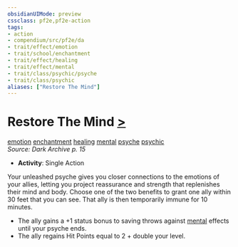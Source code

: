 ```yaml
---
obsidianUIMode: preview
cssclass: pf2e,pf2e-action
tags:
- action
- compendium/src/pf2e/da
- trait/effect/emotion
- trait/school/enchantment
- trait/effect/healing
- trait/effect/mental
- trait/class/psychic/psyche
- trait/class/psychic
aliases: ["Restore The Mind"]
---
```

# Restore The Mind [>](chapter-9-playing-the-game.md#Actions "Single Action")
[emotion](emotion.md)  [enchantment](enchantment.md)  [healing](healing.md)  [mental](mental.md)  [psyche](psyche-da.md)  [psychic](rules/traits/psychic-da.md)  
*Source: Dark Archive p. 15*  

- **Activity**: Single Action

Your unleashed psyche gives you closer connections to the emotions of your allies, letting you project reassurance and strength that replenishes their mind and body. Choose one of the two benefits to grant one ally within 30 feet that you can see. That ally is then temporarily immune for 10 minutes.

- The ally gains a +1 status bonus to saving throws against [mental](mental.md) effects until your psyche ends.
- The ally regains Hit Points equal to 2 + double your level.